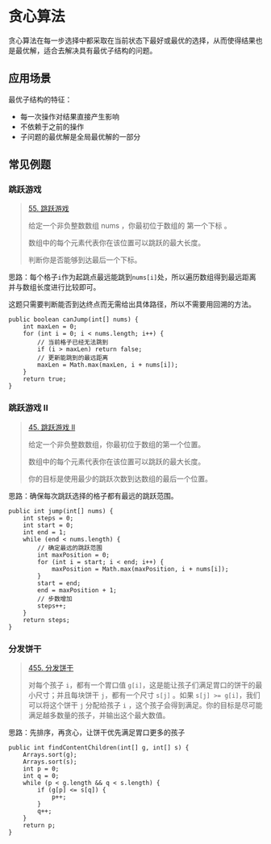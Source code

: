 # 贪心算法

贪心算法在每一步选择中都采取在当前状态下最好或最优的选择，从而使得结果也是最优解，适合去解决具有最优子结构的问题。

## 应用场景

最优子结构的特征：

- 每一次操作对结果直接产生影响
- 不依赖于之前的操作
- 子问题的最优解是全局最优解的一部分

## 常见例题

### 跳跃游戏

> [55. 跳跃游戏](https://leetcode-cn.com/problems/jump-game/)
>
> 给定一个非负整数数组 nums ，你最初位于数组的 第一个下标 。
>
> 数组中的每个元素代表你在该位置可以跳跃的最大长度。
>
> 判断你是否能够到达最后一个下标。

思路：每个格子`i`作为起跳点最远能跳到`nums[i]`处，所以遍历数组得到最远距离并与数组长度进行比较即可。

这题只需要判断能否到达终点而无需给出具体路径，所以不需要用回溯的方法。

```
public boolean canJump(int[] nums) {
    int maxLen = 0;
    for (int i = 0; i < nums.length; i++) {
        // 当前格子已经无法跳到
        if (i > maxLen) return false;
        // 更新能跳到的最远距离
        maxLen = Math.max(maxLen, i + nums[i]);
    }
    return true;
}
```

### 跳跃游戏 II

> [45. 跳跃游戏 II](https://leetcode-cn.com/problems/jump-game-ii/)
>
> 给定一个非负整数数组，你最初位于数组的第一个位置。
>
> 数组中的每个元素代表你在该位置可以跳跃的最大长度。
>
> 你的目标是使用最少的跳跃次数到达数组的最后一个位置。

思路：确保每次跳跃选择的格子都有最远的跳跃范围。

```
public int jump(int[] nums) {
    int steps = 0;
    int start = 0;
    int end = 1;
    while (end < nums.length) {
        // 确定最远的跳跃范围
        int maxPosition = 0;
        for (int i = start; i < end; i++) {
            maxPosition = Math.max(maxPosition, i + nums[i]);
        }
        start = end;
        end = maxPosition + 1;
        // 步数增加
        steps++;
    }
    return steps;
}
```

### 分发饼干

> [455. 分发饼干](https://leetcode-cn.com/problems/assign-cookies/)
>
> 对每个孩子 `i`，都有一个胃口值 `g[i]`，这是能让孩子们满足胃口的饼干的最小尺寸；并且每块饼干 `j`，都有一个尺寸 `s[j]` 。如果 `s[j] >= g[i]`，我们可以将这个饼干 `j` 分配给孩子 `i` ，这个孩子会得到满足。你的目标是尽可能满足越多数量的孩子，并输出这个最大数值。

思路：先排序，再贪心，让饼干优先满足胃口更多的孩子

```
public int findContentChildren(int[] g, int[] s) {
    Arrays.sort(g);
    Arrays.sort(s);
    int p = 0;
    int q = 0;
    while (p < g.length && q < s.length) {
        if (g[p] <= s[q]) {
            p++;
        }
        q++;
    }
    return p;
}
```